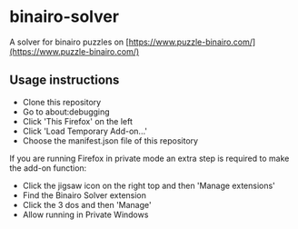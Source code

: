 # binairo-solver

A solver for binairo puzzles on [https://www.puzzle-binairo.com/](https://www.puzzle-binairo.com/)

## Usage instructions

* Clone this repository
* Go to about:debugging
* Click 'This Firefox' on the left
* Click 'Load Temporary Add-on...'
* Choose the manifest.json file of this repository

If you are running Firefox in private mode an extra step is required to make the add-on function:
* Click the jigsaw icon on the right top and then 'Manage extensions'
* Find the Binairo Solver extension
* Click the 3 dos and then 'Manage'
* Allow running in Private Windows

